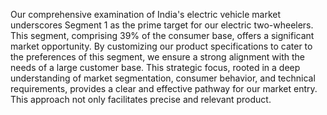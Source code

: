 Our comprehensive examination of India's electric vehicle market underscores Segment 1 as the prime target for our electric two-wheelers. This segment, comprising 39% of the consumer base, offers a significant market opportunity. By customizing our product specifications to cater to the preferences of this segment, we ensure a strong alignment with the needs of a large customer base. This strategic focus, rooted in a deep understanding of market segmentation, consumer behavior, and technical requirements, provides a clear and effective pathway for our market entry. This approach not only facilitates precise and relevant product.
